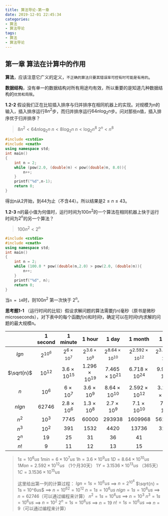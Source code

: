 ```yaml
---
title: 算法导论-第一章
date: 2019-12-01 22:45:34
categories: 
- 算法
- 算法导论
tags:
- 算法
- 算法导论
---
```


## 第一章	算法在计算中的作用

**算法**，应该注意它广义的定义，`不正确的算法只要其错误率可控有时可能是有用的`。

**数据结构**，没有单一的数据结构对所有用途均有效，所以重要的是知道几种数据结构的`优势和局限`。

**1.2-2**	假设我们正在比较插入排序与归并排序在相同机器上的实现。对规模为n的输入，插入排序运行$8{n^2}$步，而归并排序运行$64n\log_2n$步。问对那些n值，插入排序优于归并排序？

<!-- more -->

> $8{n^2} < 64n\log_2n$
> $n < 8\log_2n$
> $n < \log_2{n^8}$
> $2^n < {n^8}$

```cpp
#include <cstdio>
#include <cmath>
using namespace std;
int main()
{
	int n = 2;
	while (pow(2.0, (double)n) < pow((double)n, 8.0)){
		n++;
	}
	printf("%d",n-1);
	return 0;
}
```

得出n从2开始，到44为止（不含44）。所以结果是$2≤n≤43$。

**1.2-3**	n的最小值为何值时，运行时间为$100n^2$的一个算法在相同机器上快于运行时间为$2^n$的另一个算法？

>$100n^2 < 2^n$

```cpp
#include <cstdio>
#include <cmath>
using namespace std;
int main()
{
	int n = 2;
	while (100.0 * pow((double)n,2.0) > pow(2.0, (double)n)){
		n++;
	}
	printf("%d", n);
	return 0;
}
```

当`n = 14`时，则$100n^2$ 第一次快于 $2^n$。

**思考题1-1**	（运行时间的比较）假设求解问题的算法需要$f(n)$毫秒（原书是微秒microseconds），对下表中的每个函数$f(n)$和时间t，确定可以在时间t内求解的问题的最大规模n。



|            |  1 second  |    1 minute     |      1 hour      |        1 day         |        1 month        |         1 year         |       1 century        |
| :--------: | :--------: | :-------------: | :--------------: | :------------------: | :-------------------: | :--------------------: | :--------------------: |
|   $lgn$    | $2^{10^6}$ |  $2^{6× 10^7}$  | $2^{3.6 × 10^9}$ | $2^{8.64 × 10^{10}}$ | $2^{2.592 × 10^{12}}$ | $2^{3.1536 × 10^{13}}$ | $2^{3.1536 × 10^{15}}$ |
| $\sqrt{n}$ | $10^{12}$  | $3.6 × 10^{15}$ | $1.296 ×10^{19}$ |  $7.465 × 10^{21}$   |   $6.718 × 10^{24}$   |   $9.945 × 10^{26}$    |   $9.945 × 10^{30}$    |
|    $n$     |   $10^6$   |   $6 × 10^7$    |   $3.6 × 10^9$   |   $8.64 × 10^{10}$   |   $2.592 × 10^{12}$   |   $3.1536 × 10^{13}$   |   $3.1536 × 10^{15}$   |
|   $nlgn$   |  $62746$   |  $2.8 × 10^6$   |   $1.3 × 10^8$   |     $2.7 × 10^9$     |    $7.1 × 10^{10}$    |    $7.9 × 10^{11}$     |    $6.8 × 10^{13}$     |
|   $n^2$    |   $10^3$   |     $7745$      |     $60000$      |       $293938$       |       $1609968$       |       $5615692$        |       $56175382$       |
|   $n^3$    |   $10^2$   |      $391$      |      $1532$      |        $4420$        |        $13736$        |        $31593$         |        $146677$        |
|   $2^n$    |    $19$    |      $25$       |       $31$       |         $36$         |         $41$          |          $44$          |          $51$          |
|    $n!$    |    $9$     |      $11$       |       $12$       |         $13$         |         $15$          |          $16$          |          $17$          |

>$1s=10^6us$
>$1min=6 × 10^7us$
>$1h=3.6 × 10^9us$
>$1D=8.64 × 10^{10}us$
>$1Mon=2.592 × 10^{12}us$ （1个月30天）
>$1Y=3.1536 × 10^{13}us$ （365天）
>$1C=3.1536 × 10^{15}us$
>
>这里给出第一列的计算过程：
>$lgn = 1s = 10^6us$	==>	$n = 2^{10^6}$
>$\sqrt{n} = 1s = 10^6us$	==>	$n = {10^6}^2 = 10^{12}$
>$n = 1s = 10^6us$
>$nlgn = 1s = 10^6us$	==>	$n = 62746$（可以通过编程来计算）
>$n^2 = 1s = 10^6us$	==>	$n = 10^3$
>$n^3 = 1s = 10^6us$	==>	$n = 10^2$
>$2^n = 1s = 10^6us$	==>	$n = 19$
>$n! = 1s = 10^6us$	==>	$n = 9$（可以通过编程来计算）